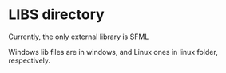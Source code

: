 # LIBS directory

Currently, the only external library is SFML

Windows lib files are in windows, and Linux ones in linux folder, respectively.
